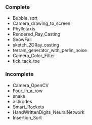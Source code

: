 <h3>Complete</h3>
<ul>
  <li class=complete>Bubble_sort</li>
  <li class=complete>Camera_drawing_to_screen</li>
  <li class=complete>Phyllotaxis</li>
  <li class=complete>Rendered_Ray_Casting</li>
  <li class=complete>SnowFall</li>
  <li class=complete>sketch_2DRay_casting</li>
  <li class=complete>terrain_generator_with_perlin_noise</li>
  <li class=Complete>Camera_Color_Filter</li>
  <li class=complete>tick_tack_toe</li>
</ul>
<h3>Incomplete</h3>
<ul>
  <li class=incomplete>Camera_OpenCV</li>
  <li class=incomplete>Four_in_a_row</li>
  <li class=incomplete>snake</li>
  <li class=incomplete>astirodes</li>
  <li class=incomplete>Smart_Rockets</li>
  <li class=incomplete>HandWrittenDigits_NeuralNetwork</li>
  <li class=incomplete>Insertion_Sort</li>
</ul>
